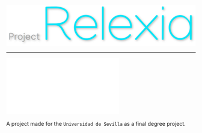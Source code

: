 ![Logo relexia](./images/Relexia_logo.png)
***
![Imagen conceptual](./TFG_Relexia.pdf)

   A project made for the `Universidad de Sevilla` as a final degree project.
